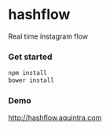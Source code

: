 hashflow
========

Real time instagram flow

### Get started



```javascript
npm install
bower install
````

### Demo
http://hashflow.aquintra.com
